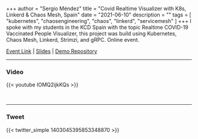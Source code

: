 +++
author = "Sergio Méndez"
title = "Covid Realtime Visualizer with K8s, Linkerd & Chaos Mesh, Spain"
date = "2021-06-10"
description = ""
tags = [
    "kubernetes",
    "chaosengineering",
    "chaos",
    "linkerd",
    "servicemesh"
]
+++
I spoke with my students in the KCD Spain with the topic Realtime COVID-19 Vaccinated People Visualizer, this project was build using Kubernetes, Chaos Mesh, Linkerd, Strimzi, and gRPC. Online event.

[Event Link](https://kcdspain.com/agenda) | 
[Slides](https://b.link/KCDSpainCovid19USAC) | 
[Demo Repository](https://gitlab.com/irenia/so1-proyecto2)
<!--more-->
---

### Video

{{< youtube IOMQ2ijkKQs >}}

<br>

---

### Tweet

{{< twitter_simple 1403045395853348870 >}}

<br>